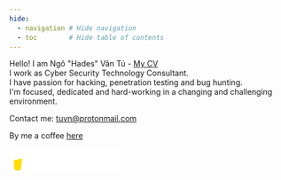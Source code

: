 ```yaml
---
hide:
  - navigation # Hide navigation
  - toc        # Hide table of contents
---
```

Hello! I am Ngô "Hades" Văn Tú - <a href='https://leecybersec.com/hire-me' target="blank">My CV</a><br/>
I work as Cyber Security Technology Consultant.<br/>
I have passion for hacking, penetration testing and bug hunting.<br/>
I'm focused, dedicated and hard-working in a changing and challenging environment.

Contact me: [tuvn@protonmail.com](mailto:tuvn@protonmail.com)

By me a coffee <a href='https://www.buymeacoffee.com/leecybersec' target="blank">here</a>

<a href='https://www.buymeacoffee.com/leecybersec' target="blank"><img src="bymeacoffee.png" width="200"/></a>